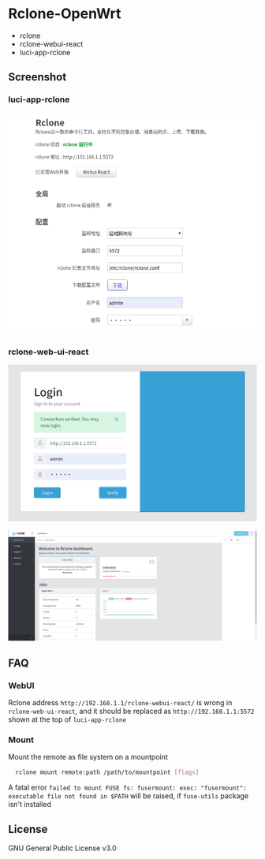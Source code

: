 # Rclone-OpenWrt

- rclone
- rclone-webui-react
- luci-app-rclone

## Screenshot
### luci-app-rclone
![luci-app-rclone screenshot](asset/luci-screenshot.png)

### rclone-web-ui-react

![rclone-web-ui-react screenshot](asset/webui-screenshot1.png)

![rclone-web-ui-react screenshot](asset/webui-screenshot2.png)

## FAQ

### WebUI

Rclone address `http://192.168.1.1/rclone-webui-react/` is wrong in `rclone-web-ui-react`, and it should be replaced as `http://192.168.1.1:5572` shown at the top of `luci-app-rclone`

### Mount

Mount the remote as file system on a mountpoint

``` bash
  rclone mount remote:path /path/to/mountpoint [flags]
```

A fatal error `failed to mount FUSE fs: fusermount: exec: "fusermount": executable file not found in $PATH`  will be raised, if `fuse-utils` package isn't installed

## License
GNU General Public License v3.0
